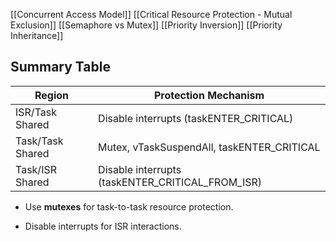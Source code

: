 
[[Concurrent Access Model]] [[Critical Resource Protection - Mutual Exclusion]] [[Semaphore vs Mutex]] [[Priority Inversion]] [[Priority Inheritance]]

## Summary Table

|Region|Protection Mechanism|
|---|---|
|ISR/Task Shared|Disable interrupts (taskENTER_CRITICAL)|
|Task/Task Shared|Mutex, vTaskSuspendAll, taskENTER_CRITICAL|
|Task/ISR Shared|Disable interrupts (taskENTER_CRITICAL_FROM_ISR)|

- Use **mutexes** for task-to-task resource protection.
    
- Disable interrupts for ISR interactions.
    
